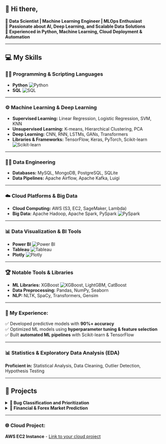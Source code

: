 ## 👋 Hi there, 

🔹 **Data Scientist | Machine Learning Engineer | MLOps Enthusiast**  
🔹 **Passionate about AI, Deep Learning, and Scalable Data Solutions**  
🔹 **Experienced in Python, Machine Learning, Cloud Deployment & Automation**  

---

## 💻 My Skills

### 🧑‍💻 Programming & Scripting Languages
- **Python** ![Python](https://img.shields.io/badge/Python-3776AB?style=flat&logo=python&logoColor=white)
- **SQL** ![SQL](https://img.shields.io/badge/SQL-blue)
  
---

### ⚙️ Machine Learning & Deep Learning
- **Supervised Learning:** Linear Regression, Logistic Regression, SVM, KNN  
- **Unsupervised Learning:** K-means, Hierarchical Clustering, PCA  
- **Deep Learning:** CNN, RNN, LSTMs, GANs, Transformers  
- **Libraries & Frameworks:** TensorFlow, Keras, PyTorch, Scikit-learn ![Scikit-learn](https://img.shields.io/badge/Scikit--learn-yellowgreen?style=flat&logo=scikit-learn&logoColor=white)

---

### 🧑‍🔧 Data Engineering
- **Databases:** MySQL, MongoDB, PostgreSQL, SQLite  
- **Data Pipelines:** Apache Airflow, Apache Kafka, Luigi

---

### ☁️ Cloud Platforms & Big Data
- **Cloud Computing:** AWS (S3, EC2, SageMaker, Lambda)
- **Big Data:** Apache Hadoop, Apache Spark, PySpark ![PySpark](https://img.shields.io/badge/PySpark-red?style=flat&logo=apache-spark&logoColor=white)
  
---

### 📊 Data Visualization & BI Tools
- **Power BI** ![Power BI](https://img.shields.io/badge/Power%20BI-yellow?style=flat&logo=powerbi&logoColor=white)
- **Tableau** ![Tableau](https://img.shields.io/badge/Tableau-blue?style=flat&logo=tableau&logoColor=white)
- **Plotly** ![Plotly](https://img.shields.io/badge/Plotly-purple?style=flat&logo=plotly&logoColor=white)
  
---

### 🏆 Notable Tools & Libraries
- **ML Libraries:** XGBoost ![XGBoost](https://img.shields.io/badge/XGBoost-brightgreen?style=flat&logo=xgboost&logoColor=white), LightGBM, CatBoost  
- **Data Preprocessing:** Pandas, NumPy, Seaborn  
- **NLP:** NLTK, SpaCy, Transformers, Gensim

---

### 💼 My Experience:
✅ Developed predictive models with **90%+ accuracy**  
✅ Optimized ML models using **hyperparameter tuning & feature selection**  
✅ Built **automated ML pipelines** with Scikit-learn & TensorFlow  

---

### 📊 Statistics & Exploratory Data Analysis (EDA)
**Proficient in:** Statistical Analysis, Data Cleaning, Outlier Detection, Hypothesis Testing  

---


## 🚀 Projects

<details>
  <summary><strong>🔹 Bug Classification and Prioritization</strong></summary>
  
  - **Data Labeling:** Manually labeled **400+ records** to create a high-quality training dataset.  
  - **Multiple ML Approaches:** Implemented **RNN, LSTM, TF-IDF with ML models, and ALBERT embeddings with Random Forest** to find the most effective classification method.  
  - **Custom Classification System:** Designed a **5-category bug classification model**, improving dataset usability.  
  - **Class Imbalance Handling:** Generated additional samples for underrepresented categories to enhance model training.  
  - **Data Cleaning & Refinement:** Improved dataset quality by replacing misleading words, enhancing **class representation** and **model accuracy**.  
  - **Performance Improvement:** Achieved **80% accuracy** using **ALBERT embeddings with Random Forest**, significantly outperforming traditional methods.  

</details>

<details>
  <summary><strong>🔹 Financial & Forex Market Prediction</strong></summary>

  - **Time Series Analysis:** Used **LSTM & GRU** networks to predict forex trends based on historical data.  
  - **Feature Engineering:** Extracted critical **macroeconomic indicators, sentiment analysis from news, and technical indicators** to enhance model performance.  
  - **Automated Trading Signals:** Developed a **real-time predictive system** that generates buy/sell signals based on ML-driven insights.  
  - **Live Data Integration:** Integrated **Yahoo Finance API** to fetch real-time forex market data for continuous model updating.  
  - **Risk Management:** Implemented **volatility-adjusted stop-loss strategies** to improve trading accuracy and mitigate financial risk.  
  - **Performance Metrics:** Achieved **+10% higher accuracy** than traditional moving average strategies, optimizing trade profitability.  

</details>

---
### 🌐 Cloud Project:  
**AWS EC2 Instance** - [Link to your cloud project](http://184.73.73.101:8889/tree?)
